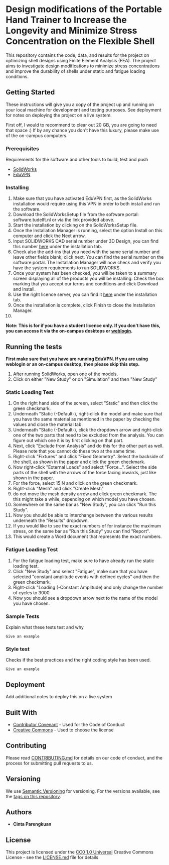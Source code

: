 # Design modifications of the Portable Hand Trainer to Increase the Longevity and Minimize Stress Concentration on the Flexible Shell

This repository contains the code, data, and results for the project on optimizing shell designs using Finite Element Analysis (FEA). The project aims to investigate design modifications to minimize stress concentrations and improve the durability of shells under static and fatigue loading conditions.

## Getting Started

These instructions will give you a copy of the project up and running on your local machine for development and testing purposes. See deployment
for notes on deploying the project on a live system. 

First off, I would to recommend to clear out 20 GB, you are going to need that space :)
If by any chance you don't have this luxury, please make use of the on-campus computers.

### Prerequisites

Requirements for the software and other tools to build, test and push 
- [SolidWorks](https://software.tudelft.nl/498/)
- [EduVPN](https://tudelft.eduvpn.nl)

### Installing
1. Make sure that you have activated EduVPN first, as the SolidWorks installation would require using this VPN in order to both install and run the software.
2. Download the SolidWorksSetup file from the software portal: software.tudelft.nl or via the link provided above.
3. Start the installation by clicking on the SolidWorksSetup file.
4. Once the Installation Manager is running, select the option Install on this computer and click the Next arrow.
5. Input SOLIDWORKS CAD serial number under 3D Design, you can find this number [here](https://software.tudelft.nl/498/) under the installation tab.
6. Check also the add-ins that you need with the same serial number and leave other fields blank, click next. You can find the serial number on the software portal.
The Installation Manager will now check and verify you have the system requirements to run SOLIDWORKS.
7. Once your system has been checked, you will be taken to a summary screen displaying all of the products you will be
installing. Check the box marking that you accept our terms and conditions and click Download and Install.
8. Use the right licence server, you can find it [here](https://software.tudelft.nl/498/) under the installation tab.
9. Once the installation is complete, click Finish to close the Installation Manager.
10. 
**Note: This is for if you have a student licence only. If you don't have this, you can access it via the on-campus desktops or [weblogin](https://weblogin.tudelft.nl).**

## Running the tests
**First make sure that you have are running EduVPN. If you are using weblogin or an on-campus desktop, then please skip this step.**

1. After running SolidWorks, open one of the models.
2. Click on either "New Study" or on "Simulation" and then "New Study"

### Static Loading Test
1. On the right hand side of the screen, select "Static" and then click the green checkmark.
2. Underneath "Static (-Default-), right-click the model and make sure that you have the same material as mentioned in the paper by checking the values and close the material tab.
3. Underneath "Static (-Default-), click the dropdown arrow and right-click one of the two parts that need to be excluded from the analysis. You can figure out which one it is by first clicking on that part.
4. Next, click "Exclude from Analysis" and do this for the other part as well. Please note that you cannot do these two at the same time.
5. Right-click "Fixtures" and click "Fixed Geometry". Select the backside of the shell, as shown in the paper and click the green checkmark.
6. Now right-click "External Loads" and select "Force...". Select the side parts of the shell with the arrows of the force facing inwards, just like shown in the paper.
7. For the force, select 15 N and click on the green checkmark.
8. Right-click "Mesh" and click "Create Mesh"
9. do not move the mesh density arrow and click green checkmark. The this might take a while, depending on which model you have chosen.
10. Somewhere on the same bar as "New Study", you can click "Run this Study".
11. Now you should be able to interchange between the various results underneath the "Results" dropdown.
12. If you would like to see the exact numbers of for instance the maximum stress, on the same bar as "Run this Study" you can find "Report".
13. This would create a Word document that represents the exact numbers.

### Fatigue Loading Test
1. For the fatigue loading test, make sure to have already run the static loading test.
2. Click "New Study" and select "Fatigue", make sure that you have selected "constant amplitude events with defined cycles" and then the green checkmark.
3. Right-click "Loading (-Constant Amplitude) and only change the number of cycles to 3000
4. Now you should see a dropdown arrow next to the name of the model you have chosen.

### Sample Tests

Explain what these tests test and why

    Give an example

### Style test

Checks if the best practices and the right coding style has been used.

    Give an example

## Deployment

Add additional notes to deploy this on a live system

## Built With

  - [Contributor Covenant](https://www.contributor-covenant.org/) - Used
    for the Code of Conduct
  - [Creative Commons](https://creativecommons.org/) - Used to choose
    the license

## Contributing

Please read [CONTRIBUTING.md](CONTRIBUTING.md) for details on our code of conduct, and the process for submitting pull requests to us.

## Versioning

We use [Semantic Versioning](http://semver.org/) for versioning. For the versions available, see the [tags on this repository](https://github.com/PurpleBooth/a-good-readme-template/tags).

## Authors

  - **Cinta Parengkuan** 

## License

This project is licensed under the [CC0 1.0 Universal](LICENSE.md) Creative Commons License - see the [LICENSE.md](LICENSE.md) file for
details
